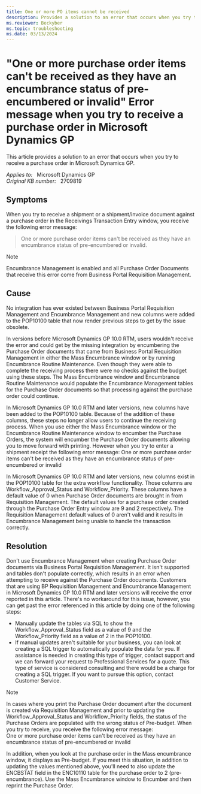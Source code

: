 ```yaml
---
title: One or more PO items cannot be received
description: Provides a solution to an error that occurs when you try to receive a purchase order in Microsoft Dynamics GP.
ms.reviewer: Beckyber
ms.topic: troubleshooting
ms.date: 03/13/2024
---
```

# "One or more purchase order items can't be received as they have an encumbrance status of pre-encumbered or invalid" Error message when you try to receive a purchase order in Microsoft Dynamics GP

This article provides a solution to an error that occurs when you try to receive a purchase order in Microsoft Dynamics GP.

_Applies to:_ &nbsp; Microsoft Dynamics GP  
_Original KB number:_ &nbsp; 2709819

## Symptoms

When you try to receive a shipment or a shipment/invoice document against a purchase order in the Receivings Transaction Entry window, you receive the following error message:

> One or more purchase order items can't be received as they have an encumbrance status of pre-encumbered or invalid.

> [!NOTE]
> Encumbrance Management is enabled and all Purchase Order Documents that receive this error come from Business Portal Requisition Management.

## Cause

No integration has ever existed between Business Portal Requisition Management and Encumbrance Management and new columns were added to the POP10100 table that now render previous steps to get by the issue obsolete.

In versions before Microsoft Dynamics GP 10.0 RTM, users wouldn't receive the error and could get by the missing integration by encumbering the Purchase Order documents that came from Business Portal Requisition Management in either the Mass Encumbrance window or by running Encumbrance Routine Maintenance. Even though they were able to complete the receiving process there were no checks against the budget using these steps. The Mass Encumbrance window and Encumbrance Routine Maintenance would populate the Encumbrance Management tables for the Purchase Order documents so that processing against the purchase order could continue.

In Microsoft Dynamics GP 10.0 RTM and later versions, new columns have been added to the POP10100 table. Because of the addition of these columns, these steps no longer allow users to continue the receiving process. When you use either the Mass Encumbrance window or the Encumbrance Routine Maintenance window to encumber the Purchase Orders, the system will encumber the Purchase Order documents allowing you to move forward with printing. However when you try to enter a shipment receipt the following error message: One or more purchase order items can't be received as they have an encumbrance status of pre-encumbered or invalid

In Microsoft Dynamics GP 10.0 RTM and later versions, new columns exist in the POP10100 table for the extra workflow functionality. Those columns are Workflow_Approval_Status and Workflow_Priority. These columns have a default value of 0 when Purchase Order documents are brought in from Requisition Management. The default values for a purchase order created through the Purchase Order Entry window are 9 and 2 respectively. The Requisition Management default values of 0 aren't valid and it results in Encumbrance Management being unable to handle the transaction correctly.

## Resolution

Don't use Encumbrance Management when creating Purchase Order documents via Business Portal Requisition Management. It isn't supported and tables don't populate correctly, which results in an error when attempting to receive against the Purchase Order documents. Customers that are using BP Requisition Management and Encumbrance Management in Microsoft Dynamics GP 10.0 RTM and later versions will receive the error reported in this article. There's no workaround for this issue, however, you can get past the error referenced in this article by doing one of the following steps:

- Manually update the tables via SQL to show the Workflow_Approval_Status field as a value of 9 and the Workflow_Priority field as a value of 2 in the POP10100.
- If manual updates aren't suitable for your business, you can look at creating a SQL trigger to automatically populate the data for you. If assistance is needed in creating this type of trigger, contact support and we can forward your request to Professional Services for a quote. This type of service is considered consulting and there would be a charge for creating a SQL trigger. If you want to pursue this option, contact Customer Service.

> [!NOTE]
> In cases where you print the Purchase Order document after the document is created via Requisition Management and prior to updating the Workflow_Approval_Status and Workflow_Priority fields, the status of the Purchase Orders are populated with the wrong status of Pre-budget. When you try to receive, you receive the following error message:  
> One or more purchase order items can't be received as they have an encumbrance status of pre-encumbered or invalid

In addition, when you look at the purchase order in the Mass encumbrance window, it displays as Pre-budget. If you meet this situation, in addition to updating the values mentioned above, you'll need to also update the ENCBSTAT field in the ENC10110 table for the purchase order to 2 (pre-encumbrance). Use the Mass Encumbrance window to Encumber and then reprint the Purchase Order.
